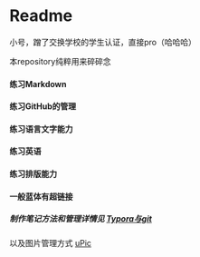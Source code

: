 # Readme

小号，蹭了交换学校的学生认证，直接pro（哈哈哈）

本repository纯粹用来碎碎念

#### 练习Markdown

#### 练习GitHub的管理

#### 练习语言文字能力

#### 练习英语

#### 练习排版能力

#### 一般蓝体有超链接

##### 制作笔记方法和管理详情见 [Typora与git](https://github.com/Binaryhuang69/Travel-Diary/blob/main/Typora%E4%B8%8Egit.md)

以及图片管理方式   [uPic](https://github.com/Binaryhuang69/Travel-Diary/blob/main/uPic.md)

